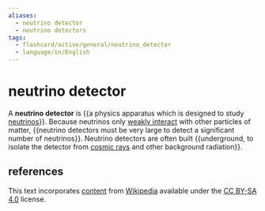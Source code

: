 ```yaml
---
aliases:
  - neutrino detector
  - neutrino detectors
tags:
  - flashcard/active/general/neutrino_detector
  - language/in/English
---
```


# neutrino detector

A __neutrino detector__ is {{a physics apparatus which is designed to study [neutrinos](neutrino.md)}}. Because neutrinos only [weakly interact](weak%20interaction.md) with other particles of matter, {{neutrino detectors must be very large to detect a significant number of neutrinos}}. Neutrino detectors are often built {{underground, to isolate the detector from [cosmic rays](cosmic%20ray.md) and other background radiation}}. <!--SR:!2025-07-12,270,330!2024-10-18,65,310!2025-07-21,279,330-->

## references

This text incorporates [content](https://en.wikipedia.org/wiki/neutrino_detector) from [Wikipedia](Wikipedia.md) available under the [CC BY-SA 4.0](https://creativecommons.org/licenses/by-sa/4.0/) license.
